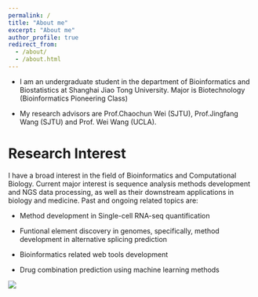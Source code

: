```yaml
---
permalink: /
title: "About me"
excerpt: "About me"
author_profile: true
redirect_from: 
  - /about/
  - /about.html
---
```



* I am an undergraduate student in the department of Bioinformatics and Biostatistics at Shanghai Jiao Tong University. Major is Biotechnology (Bioinformatics Pioneering Class) 

* My research advisors are Prof.Chaochun Wei (SJTU), Prof.Jingfang Wang (SJTU) and Prof. Wei Wang (UCLA).

Research Interest
======
I have a broad interest in the field of Bioinformatics and Computational Biology. Current major interest is sequence analysis methods development and NGS data processing, as well as their downstream applications in biology and medicine.
Past and ongoing related topics are:

* Method development in Single-cell RNA-seq quantification

* Funtional element discovery in genomes, specifically, method development in alternative splicing prediction

* Bioinformatics related web tools development

* Drug combination prediction using machine learning methods

<a href="https://clustrmaps.com/site/1aeo1"  title="Visit tracker"><img src="//www.clustrmaps.com/map_v2.png?d=Zf22R72jY53CR_Ndbi-2ZeA1hCDeoQi8Z_vSr7WqQxA&cl=ffffff" /></a>
